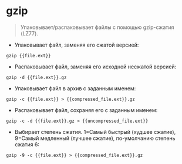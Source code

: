 # gzip

> Упаковывает/распаковывает файлы с помощью gzip-сжатия (LZ77).

- Упаковывает файл, заменяя его сжатой версией:

`gzip {{file.ext}}`

- Распаковывает файл, заменяя его исходной несжатой версией:

`gzip -d {{file.ext}}.gz`

- Упаковывает файл в архив с заданным именем:

`gzip -c {{file.ext}} > {{compressed_file.ext}}.gz`

- Распаковывает файл, сохраняя его с заданным именем:

`gzip -c -d {{file.ext}}.gz > {{uncompressed_file.ext}}`

- Выбирает степень сжатия. 1=Самый быстрый (худшее сжатие), 9=Самый медленный (лучшее сжатие), по-умолчанию степень сжатия 6:

`gzip -9 -c {{file.ext}} > {{compressed_file.ext}}.gz`
